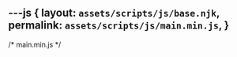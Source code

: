 ---js
{
  layout:    `assets/scripts/js/base.njk`,
  permalink: `assets/scripts/js/main.min.js`,
}
---
/* main.min.js */